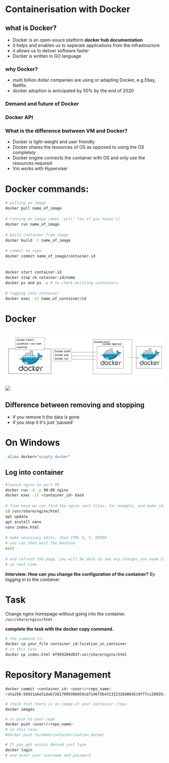# Containerisation with Docker
## what is Docker?
- Docker is an open-souce platform  **docker hub documentation**
- it helps and enables us to seperate applications from the infrastructure
- it allows us to deliver software faster
- Docker is written in GO language
### why Docker?
- multi billion dollar companies are using or adapting Docker, e.g Ebay, Netflix
- docker adoption is anticipated by 50% by the end of 2020
### Demand and future of Docker
### Docker API

### What is the difference bwtween VM and Docker?
- Docker is light-weight and user friendly 
- Docker shares the resources of OS as opposed to using the OS completely
- Docker engine connects the container with OS and only use the resources required
- Vm works with Hyperviser
 
# Docker commands:
```bash
# pulling an image
docker pull name_of_image

# running an image (does 'pull' too if you haven't)
docker run name_of_image

# build container from image
docker build -t name_of_image

# commit to repo 
docker commit name_of_image/container-id


docker start container-id
docker stop rm cotainer-id/name
docker ps and ps -a # to check existing containers

# logging into container
docker exec -it name_of_container/id

```



# Docker 
![](diagram.png)
![](https://docs.docker.com/engine/images/architecture.svg)

## Difference between removing and stopping 
- if you remove it the data is gone 
- if you stop it it's just 'paused' 

# On Windows
```bash
 alias docker="winpty docker"
```

## Log into container

```bash
#launch nginx on port 99
docker run -d -p 99:80 nginx
docker exec -it <container_id> bash

# from here we can find the nginx conf files, for example, and make changes to them 
cd /usr/share/nginx/html
apt update
apt install nano 
nano index.html

# make necessary edits, then CTRL X, Y, ENTER
# you can then exit the machine 
exit

# and refresh the page, you will be able to see any changes you made to the index.html file
# in real time
```

__Interview: How can you change the configuration of the container?__
By *logging in* to the container



# Task 
Change nginx homepage without going into the container. 
```/usr/share/nginx/html```

__complete the task with the docker copy command.__

```bash
# the command is:
docker cp your_file container_id:location_in_container
# in this case
docker cp index.html 4f959204d03f:usr/share/nginx/html
```

# Repository Management
```bash
docker commit <container_id> <user>/<repo_name>
>sha256:58931a6e51deb7281709930b959cb7146f5b4313223269864519ff7cc20935dd
```
```bash
# check that there is an image of your container /repo 
docker images 
```
```bash
# to push to your repo
docker push <user>/<repo_name>
# in this case:
#docker push farahmh/containerisation_docker
```
```bash
# If you get access denied just type 
docker login 
# and enter your username and password
```
